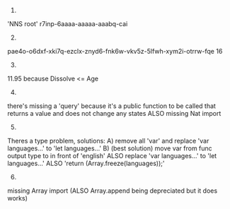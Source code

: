 1. 
'NNS root' r7inp-6aaaa-aaaaa-aaabq-cai 

2. 
pae4o-o6dxf-xki7q-ezclx-znyd6-fnk6w-vkv5z-5lfwh-xym2i-otrrw-fqe 
16

3. 
11.95 because Dissolve <= Age

4. 
there's missing a 'query' because it's a public function to be called that returns a value and does not change any states ALSO missing Nat import

5. 
Theres a type problem, solutions:
A) remove all 'var' and replace 'var languages...' to 'let languages...'
B) (best solution) move var from func output type to in front of 'english' ALSO replace 'var languages...' to 'let languages...' ALSO 'return (Array.freeze(languages));'

6. 
missing Array import (ALSO Array.append being depreciated but it does works)


